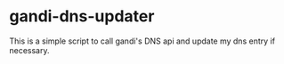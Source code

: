 gandi-dns-updater
=================

This is a simple script to call gandi's DNS api and update my dns entry if necessary.
